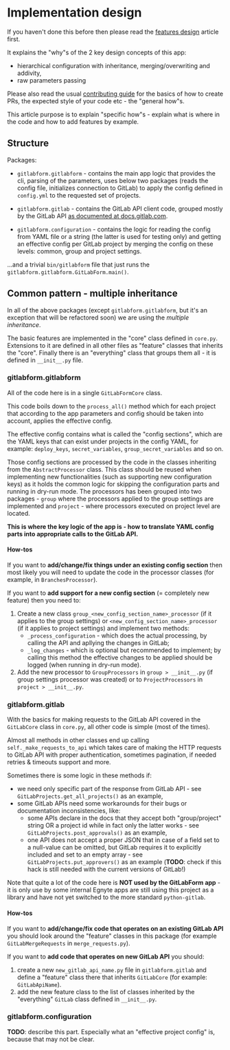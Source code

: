 # Implementation design

If you haven't done this before then please read the [features design](FEATURES_DESIGN.md) article first.

It explains the "why"s of the 2 key design concepts of this app:
* hierarchical configuration with inheritance, merging/overwriting and addivity,
* raw parameters passing

Please also read the usual [contributing guide](CONTRIBUTION.md) for the basics of how to create PRs,
the expected style of your code etc - the "general how"s.

This article purpose is to explain "specific how"s - explain what is where in the code and how to add features
by example.


## Structure

Packages:
  
* `gitlabform.gitlabform` - contains the main app logic that provides the cli, parsing of the parameters,
  uses below two packages (reads the config file, initializes connection to GitLab) to apply the config
  defined in `config.yml` to the requested set of projects.

* `gitlabform.gitlab` - contains the GitLab API client code, grouped mostly by the GitLab API 
  [as documented at docs.gitlab.com](https://docs.gitlab.com/ee/api/api_resources.html).

* `gitlabform.configuration` - contains the logic for reading the config from YAML file or a string
  (the latter is used for testing only) and getting an effective config per GitLab project by merging
  the config on these levels: common, group and project settings.

...and a trivial `bin/gitlabform` file that just runs the `gitlabform.gitlabform.GitLabForm.main()`.


## Common pattern - multiple inheritance

In all of the above packages (except `gitlabform.gitlabform`, but it's an exception that will be refactored soon)
we are using the _multiple inheritance_.
 
The basic features are implemented in the "core" class defined in `core.py`. Extensions to it are defined in all other 
files as "feature" classes that inherits the "core". Finally there is an "everything" class that groups them all - it is
defined in `__init__.py` file.


### gitlabform.gitlabform

All of the code here is in a single `GitLabFormCore` class.

This code boils down to the `process_all()` method which for each project that according to the app parameters 
and config should be taken into account, applies the effective config.

The effective config contains what is called the "config sections", which are the YAML keys that can exist under projects
in the config YAML, for example: `deploy_keys`, `secret_variables`, `group_secret_variables` and so on.

Those config sections are processed by the code in the classes inheriting from the `AbstractProcessor` class. This class
should be reused when implementing new functionalities (such as supporting new configuration keys) as it holds the common 
logic for skipping the configuration parts and running in dry-run mode. The processors has been grouped into two 
packages - `group` where the processors applied to the group settings are implemented and `project` - where processors
executed on project level are located.

**This is where the key logic of the app is - how to translate YAML config parts into appropriate calls to the GitLab API.**

#### How-tos

If you want to **add/change/fix things under an existing config section** then most likely you will need to update 
the code in the processor classes (for example, in `BranchesProcessor`).

If you want to **add support for a new config section** (= completely new feature) then you need to:

1. Create a new class `group_<new_config_section_name>_processor` (if it applies to the group settings) or 
`<new_config_section_name>_processor` (if it applies to project settings) and implement two methods:
    - `_process_configuration` - which does the actual processing, by calling the API and apllying the changes in GitLab;
    - `_log_changes` - which is optional but recommended to implement; by calling this method the effective changes 
    to be applied should be logged (when running in dry-run mode). 
2. Add the new processor to `GroupProcessors` in `group > __init__.py` (if group settings processor was created) or 
to `ProjectProcessors` in `project > __init__.py`. 


### gitlabform.gitlab

With the basics for making requests to the GitLab API covered in the `GitLabCore` class in `core.py`, all other code
is simple (most of the times).

Almost all methods in other classes end up calling `self._make_requests_to_api` which takes care of making the HTTP
requests to GitLab API with proper authentication, sometimes pagination, if needed retries & timeouts support and more.

Sometimes there is some logic in these methods if:
* we need only specific part of the response from GitLab API - see `GitLabProjects.get_all_projects()` as an example,
* some GitLab APIs need some workarounds for their bugs or documentation inconsistencies, like:
  * some APIs declare in the docs that they accept both "group/project" string OR a project id while in fact only
the latter works - see `GitLabProjects.post_approvals()` as an example,
  * one API does not accept a proper JSON that in case of a field set to a null-value can be omitted, but GitLab 
  requires it to explicitly included and set to an empty array - see `GitLabProjects.put_approvers()` as an example
  (**TODO**: check if this hack is still needed with the current versions of GitLab!)

Note that quite a lot of the code here is **NOT used by the GitLabForm app** - it is only use by some internal Egnyte
apps are still using this project as a library and have not yet switched to the more standard `python-gitlab`.

#### How-tos

If you want to **add/change/fix code that operates on an existing GitLab API** you should look around 
the "feature" classes in this package (for example `GitLabMergeRequests` in `merge_requests.py`).


If you want to **add code that operates on new GitLab API** you should:
 
1. create a new `new_gitlab_api_name.py` file in `gitlabform.gitlab` and define a "feature" class there
   that inherits `GitLabCore` (for example: `GitLabApiName`).
2. add the new feature class to the list of classes inherited by the "everything" `GitLab` class
   defined in `__init__.py`. 


### gitlabform.configuration

**TODO**: describe this part. Especially what an "effective project config" is, because that may not be clear.
